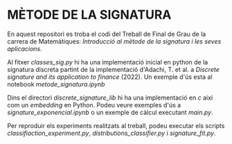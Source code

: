 # MÈTODE DE LA SIGNATURA

En aquest repositori es troba el codi del Treball de Final de Grau de la carrera de Matemàtiques: *Introducció al mètode de la signatura i les seves aplicacions*. 

Al fitxer *classes_sig.py* hi ha una implementació inicial en python de la signatura discreta partint de la implementació d'Adachi, T. et al. a *Discrete signature and its application to finance* (2022). Un exemple d'ús esta al notebook *metode_signatura.ipynb*

Dins el directori *discrete_signature_lib*  hi ha una implementació en *c* així com un *embedding* en Python. Podeu veure exemples d'ús a *signature_exponencial.ipynb* o un exemple de càlcul executant *main.py*.

Per reproduir els experiments realitzats al treball, podeu executar els scripts *classifiaction_experiment.py*, *distributions_classifier.py* i *signature_fit.py*.